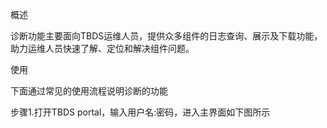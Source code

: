 概述

诊断功能主要面向TBDS运维人员，提供众多组件的日志查询、展示及下载功能，助力运维人员快速了解、定位和解决组件问题。

使用

下面通过常见的使用流程说明诊断的功能

步骤1.打开TBDS portal，输入用户名:密码，进入主界面如下图所示

